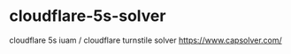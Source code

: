 # cloudflare-5s-solver
 cloudflare 5s iuam / cloudflare turnstile solver  https://www.capsolver.com/
 

 
 
 

